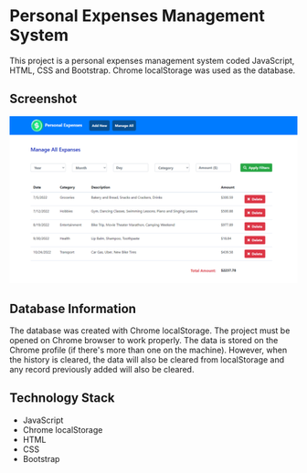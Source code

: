 # Personal Expenses Management System

This project is a personal expenses management system coded JavaScript, HTML, CSS and Bootstrap. Chrome localStorage was used as the database.

## Screenshot 

![Screenshot](Screenshot.png)

## Database Information

The database was created with Chrome localStorage. The project must be opened on Chrome browser to work properly. The data is stored on the Chrome profile (if there's more than one on the machine). However, when the history is cleared, the data will also be cleared from localStorage and any record previously added will also be cleared.

## Technology Stack

+ JavaScript
+ Chrome localStorage
+ HTML
+ CSS
+ Bootstrap
